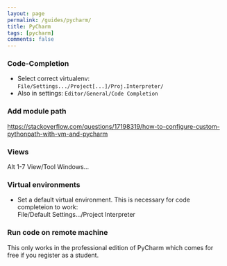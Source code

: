 ```yaml
---
layout: page
permalink: /guides/pycharm/
title: PyCharm
tags: [pycharm]
comments: false
---
```


### Code-Completion
* Select correct virtualenv: ```File/Settings.../Project[...]/Proj.Interpreter/```
* Also in settings: ```Editor/General/Code Completion```

### Add module path
https://stackoverflow.com/questions/17198319/how-to-configure-custom-pythonpath-with-vm-and-pycharm

### Views
<key>Alt</key> <key>1</key>-<key>7</key>
View/Tool Windows...

### Virtual environments
* Set a default virtual environment. This is necessary for code completeion to work:   
File/Default Settings.../Project Interpreter

### Run code on remote machine
This only works in the professional edition of PyCharm which comes for free if you register as a student.
